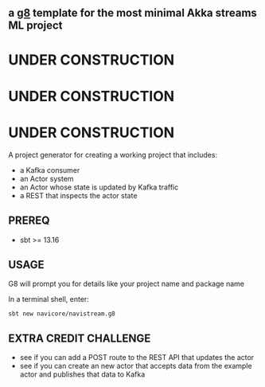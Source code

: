 a [g8] template for the most minimal Akka streams ML project
---

# UNDER CONSTRUCTION

# UNDER CONSTRUCTION

# UNDER CONSTRUCTION

A project generator for creating a working project that includes:
* a Kafka consumer
* an Actor system
* an Actor whose state is updated by Kafka traffic
* a REST that inspects the actor state

## PREREQ

  * sbt >= 13.16

## USAGE

G8 will prompt you for details like your project name and package name

In a terminal shell, enter:

```console
sbt new navicore/navistream.g8 
```

[g8]: http://www.foundweekends.org/giter8/

## EXTRA CREDIT CHALLENGE

* see if you can add a POST route to the REST API that updates the actor
* see if you can create an new actor that accepts data from the example actor and publishes that data to Kafka
